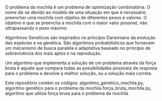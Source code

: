 O problema da mochila é um problema de optimização combinatória. O nome dá-se devido ao modelo de uma situação em que é necessário preencher uma mochila com objetos de diferentes pesos e valores. O objetivo é que se preencha a mochila com o maior valor possível, não ultrapassando o peso máximo.

Algoritmos Genéticos são inspirados no princípio Darwiniano da evolução das espécies e na genética. São algoritmos probabilísticos que fornecem um mecanismo de busca paralela e adaptativa baseado no princípio de sobrevivência dos mais aptos e na reprodução.

Um algoritmo que implementa a solução de um problema através da força bruta é aquele que compara todas as possibilidades possíveis de resposta para o problema e devolve a melhor solução, ou a solução mais correta.

Este repositório contém os códigos:
    algoritmo_genético_mochila.py, algoritmo genético para o problema da mochila
    força_bruta_mochila.py, algoritmo que utiliza força bruta para o problema da mochila